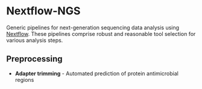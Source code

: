 Nextflow-NGS
============

Generic pipelines for next-generation sequencing data analysis using [Nextflow](https://www.nextflow.io/). These pipelines comprise robust and reasonable tool selection for various
analysis steps.

Preprocessing
-------------
* **Adapter trimming** - Automated prediction of protein antimicrobial regions
